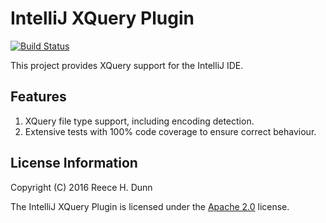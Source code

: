 # IntelliJ XQuery Plugin

[![Build Status](https://travis-ci.org/rhdunn/xquery-intellij-plugin.svg)](https://travis-ci.org/rhdunn/xquery-intellij-plugin)

This project provides XQuery support for the IntelliJ IDE.

## Features

1.  XQuery file type support, including encoding detection.
2.  Extensive tests with 100% code coverage to ensure correct behaviour.

## License Information

Copyright (C) 2016 Reece H. Dunn

The IntelliJ XQuery Plugin is licensed under the [Apache 2.0](LICENSE)
license.
